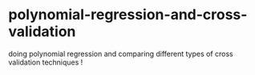 # polynomial-regression-and-cross-validation
doing polynomial regression and comparing different types of cross validation techniques !
